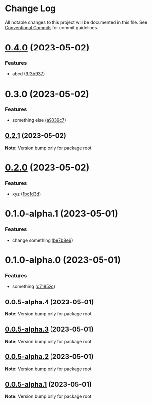 # Change Log

All notable changes to this project will be documented in this file.
See [Conventional Commits](https://conventionalcommits.org) for commit guidelines.

# [0.4.0](https://github.com/shubhamp-sf/lerna-release-flow-with-gh-action/compare/v0.3.0...v0.4.0) (2023-05-02)


### Features

* abcd ([9f3b937](https://github.com/shubhamp-sf/lerna-release-flow-with-gh-action/commit/9f3b937194f528af513ae59a3329b7845d51fc61))





# 0.3.0 (2023-05-02)


### Features

* something else ([a9839c7](https://github.com/shubhamp-sf/lerna-release-flow-with-gh-action/commit/a9839c7a3187f34ec1f9dd04d74c6f3d4e4d48f5))





## [0.2.1](https://github.com/shubhamp-sf/lerna-release-flow-with-gh-action/compare/v0.2.0...v0.2.1) (2023-05-02)

**Note:** Version bump only for package root





# [0.2.0](https://github.com/shubhamp-sf/lerna-release-flow-with-gh-action/compare/v0.1.0...v0.2.0) (2023-05-02)


### Features

* xyz ([1bc1d3d](https://github.com/shubhamp-sf/lerna-release-flow-with-gh-action/commit/1bc1d3dc6fec2ffe573e0b18b505b89af597446e))





# 0.1.0-alpha.1 (2023-05-01)


### Features

* change something ([be7b8e6](https://github.com/shubhamp-sf/lerna-release-flow-with-gh-action/commit/be7b8e6f3af5c67c81e8126a09e33b4025e37c49))





# 0.1.0-alpha.0 (2023-05-01)


### Features

* something ([c71852c](https://github.com/shubhamp-sf/lerna-release-flow-with-gh-action/commit/c71852c9a39db0970c4e920c233aac33d5f533bd))





## 0.0.5-alpha.4 (2023-05-01)

**Note:** Version bump only for package root





## [0.0.5-alpha.3](https://github.com/shubhamp-sf/lerna-release-flow-with-gh-action/compare/v0.0.5-alpha.2...v0.0.5-alpha.3) (2023-05-01)

**Note:** Version bump only for package root





## [0.0.5-alpha.2](https://github.com/shubhamp-sf/lerna-release-flow-with-gh-action/compare/v0.0.5-alpha.1...v0.0.5-alpha.2) (2023-05-01)

**Note:** Version bump only for package root





## [0.0.5-alpha.1](https://github.com/shubhamp-sf/lerna-release-flow-with-gh-action/compare/v0.0.5-alpha.0...v0.0.5-alpha.1) (2023-05-01)

**Note:** Version bump only for package root
